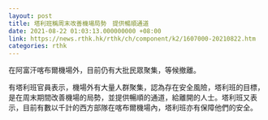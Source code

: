 ```yaml
---
layout: post
title: 塔利班稱周末改善機場局勢　提供暢順通道
date: 2021-08-22 01:03:13.000000000 +08:00
link: https://news.rthk.hk/rthk/ch/component/k2/1607000-20210822.htm
categories: rthk
---
```


在阿富汗喀布爾機場外，目前仍有大批民眾聚集，等候撤離。

有塔利班官員表示，機場外有大量人群聚集，認為存在安全風險，塔利班的目標，是在周末期間改善機場的局勢，並提供暢順的通道，給離開的人士。塔利班又表示，目前有數以千計的西方部隊在喀布爾機場內，塔利班亦有保障他們的安全。
